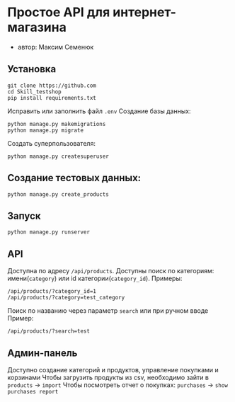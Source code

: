 # Простое API для интернет-магазина
 - автор: Максим Семенюк

## Установка
```
git clone https://github.com
cd Skill_testshop
pip install requirements.txt
```
Исправить или заполнить файл `.env`
Создание базы данных:
```
python manage.py makemigrations
python manage.py migrate

```
Создать суперпользователя:
```
python manage.py createsuperuser
```
## Создание тестовых данныx:
```
python manage.py create_products
```
## Запуск
```
python manage.py runserver
```

## API
Доступна по адресу `/api/products`. Доступны поиск по категориям: имени(`category`) или id категории(`category_id`).
Примеры:
```
/api/products/?category_id=1
/api/products/?category=test_category
```
Поиск по названию через параметр `search` или при ручном вводе
Пример:
```
/api/products/?search=test
```

## Админ-панель
Доступно создание категорий и продуктов, управление покупками и корзинами
Чтобы загрузить продукты из csv, необходимо зайти в `products` -> `import`
Чтобы посмотреть отчет о покупках: `purchases` -> `show purchases report`
